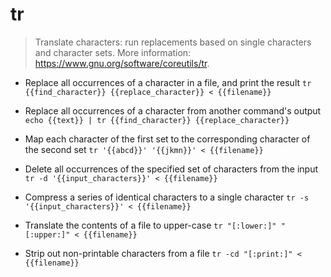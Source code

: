 # tr
> Translate characters: run replacements based on single characters and character sets.
> More information: <https://www.gnu.org/software/coreutils/tr>.

- Replace all occurrences of a character in a file, and print the result
`tr {{find_character}} {{replace_character}} < {{filename}}`

- Replace all occurrences of a character from another command's output
`echo {{text}} | tr {{find_character}} {{replace_character}}`

- Map each character of the first set to the corresponding character of the second set
`tr '{{abcd}}' '{{jkmn}}' < {{filename}}`

- Delete all occurrences of the specified set of characters from the input
`tr -d '{{input_characters}}' < {{filename}}`

- Compress a series of identical characters to a single character
`tr -s '{{input_characters}}' < {{filename}}`

- Translate the contents of a file to upper-case
`tr "[:lower:]" "[:upper:]" < {{filename}}`

- Strip out non-printable characters from a file
`tr -cd "[:print:]" < {{filename}}`
